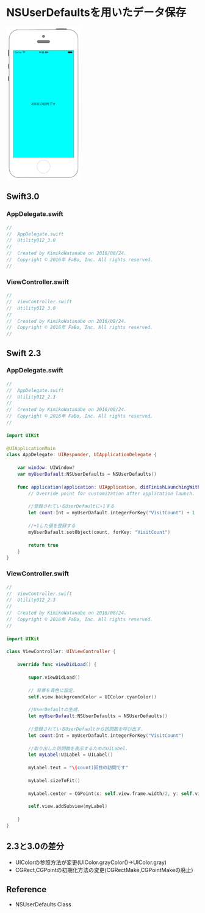 # NSUserDefaultsを用いたデータ保存

![Preview uikit012](img/util012.png)

## Swift3.0
### AppDelegate.swift
```swift
//
//  AppDelegate.swift
//  Utility012_3.0
//
//  Created by KimikoWatanabe on 2016/08/24.
//  Copyright © 2016年 FaBo, Inc. All rights reserved.
//
```
### ViewController.swift
```swift
//
//  ViewController.swift
//  Utility012_3.0
//
//  Created by KimikoWatanabe on 2016/08/24.
//  Copyright © 2016年 FaBo, Inc. All rights reserved.
//


```

## Swift 2.3
### AppDelegate.swift
```swift
//
//  AppDelegate.swift
//  Utility012_2.3
//
//  Created by KimikoWatanabe on 2016/08/24.
//  Copyright © 2016年 FaBo, Inc. All rights reserved.
//

import UIKit

@UIApplicationMain
class AppDelegate: UIResponder, UIApplicationDelegate {

    var window: UIWindow?
    var myUserDafault:NSUserDefaults = NSUserDefaults()

    func application(application: UIApplication, didFinishLaunchingWithOptions launchOptions: [NSObject: AnyObject]?) -> Bool {
        // Override point for customization after application launch.

        //登録されているUserDefaultに+1する
        let count:Int = myUserDafault.integerForKey("VisitCount") + 1

        //+1した値を登録する
        myUserDafault.setObject(count, forKey: "VisitCount")

        return true
    }
}

```
### ViewController.swift
```swift
//
//  ViewController.swift
//  Utility012_2.3
//
//  Created by KimikoWatanabe on 2016/08/24.
//  Copyright © 2016年 FaBo, Inc. All rights reserved.
//

import UIKit

class ViewController: UIViewController {

    override func viewDidLoad() {

        super.viewDidLoad()

        // 背景を青色に設定.
        self.view.backgroundColor = UIColor.cyanColor()

        //UserDefaultの生成.
        let myUserDafault:NSUserDefaults = NSUserDefaults()

        //登録されているUserDefaultから訪問数を呼び出す.
        let count:Int = myUserDafault.integerForKey("VisitCount")

        //取り出した訪問数を表示するためのUILabel.
        let myLabel:UILabel = UILabel()

        myLabel.text = "\(count)回目の訪問です"

        myLabel.sizeToFit()

        myLabel.center = CGPoint(x: self.view.frame.width/2, y: self.view.frame.height/2)

        self.view.addSubview(myLabel)

    }
}
```

## 2.3と3.0の差分
* UIColorの参照方法が変更(UIColor.grayColor()->UIColor.gray)
* CGRect,CGPointの初期化方法の変更(CGRectMake,CGPointMakeの廃止)

## Reference
* NSUserDefaults Class
